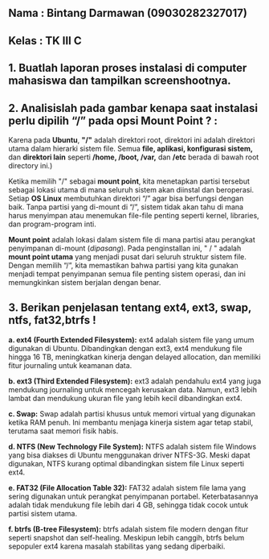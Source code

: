 ## Nama : Bintang Darmawan (09030282327017)
## Kelas : TK III C

## 1. Buatlah laporan proses instalasi di computer mahasiswa dan tampilkan screenshootnya.

## 2. Analisislah pada gambar kenapa saat instalasi perlu dipilih “/” pada opsi Mount Point ? :

Karena pada **Ubuntu**, **"/"** adalah direktori root, direktori ini adalah direktori utama dalam hierarki sistem file. Semua **file, aplikasi, konfigurasi sistem,** dan **direktori lain** seperti **/home, /boot, /var,** dan **/etc** berada di bawah root directory ini.)

Ketika memilih "/" sebagai **mount point**, kita menetapkan partisi tersebut sebagai lokasi utama di mana seluruh sistem akan diinstal dan beroperasi.
Setiap **OS Linux** membutuhkan direktori “/” agar bisa berfungsi dengan baik. Tanpa partisi yang di-mount di “/”, sistem tidak akan tahu di mana harus menyimpan atau menemukan file-file penting seperti kernel, libraries, dan program-program inti.

**Mount point** adalah lokasi dalam sistem file di mana partisi atau perangkat penyimpanan di-mount (_dipasang_). Pada penginstallan ini, " / " adalah **mount point utama** yang menjadi pusat dari seluruh struktur sistem file. Dengan memilih “/”, kita memastikan bahwa partisi yang kita gunakan menjadi tempat penyimpanan semua file penting sistem operasi, dan ini memungkinkan sistem berjalan dengan benar.

## 3. Berikan penjelasan tentang **ext4, ext3, swap, ntfs, fat32,btrfs** !

**a. ext4 (Fourth Extended Filesystem):**
ext4 adalah sistem file yang umum digunakan di Ubuntu. Dibandingkan dengan ext3, ext4 mendukung file hingga 16 TB, meningkatkan kinerja dengan delayed allocation, dan memiliki fitur journaling untuk keamanan data.

**b. ext3 (Third Extended Filesystem):**
ext3 adalah pendahulu ext4 yang juga mendukung journaling untuk mencegah kerusakan data. Namun, ext3 lebih lambat dan mendukung ukuran file yang lebih kecil dibandingkan ext4.

**c. Swap:**
Swap adalah partisi khusus untuk memori virtual yang digunakan ketika RAM penuh. Ini membantu menjaga kinerja sistem agar tetap stabil, terutama saat memori fisik habis.

**d. NTFS (New Technology File System):**
NTFS adalah sistem file Windows yang bisa diakses di Ubuntu menggunakan driver NTFS-3G. Meski dapat digunakan, NTFS kurang optimal dibandingkan sistem file Linux seperti ext4.

**e. FAT32 (File Allocation Table 32):**
FAT32 adalah sistem file lama yang sering digunakan untuk perangkat penyimpanan portabel. Keterbatasannya adalah tidak mendukung file lebih dari 4 GB, sehingga tidak cocok untuk partisi sistem utama.

**f. btrfs (B-tree Filesystem):**
btrfs adalah sistem file modern dengan fitur seperti snapshot dan self-healing. Meskipun lebih canggih, btrfs belum sepopuler ext4 karena masalah stabilitas yang sedang diperbaiki.

